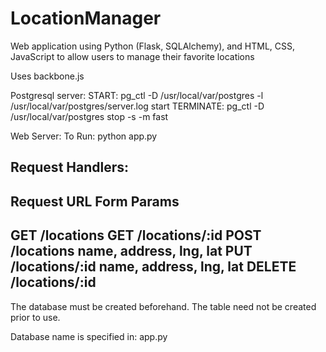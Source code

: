 LocationManager
===============

Web application using Python (Flask, SQLAlchemy), and HTML, CSS, JavaScript to allow users to manage their favorite locations

Uses backbone.js


Postgresql server:
START: 		pg_ctl -D /usr/local/var/postgres -l /usr/local/var/postgres/server.log start
TERMINATE: 	pg_ctl -D /usr/local/var/postgres stop -s -m fast

Web Server:
To Run: python app.py

Request Handlers:
-------------------------------------------------------
Request		URL					Form Params
-------------------------------------------------------
GET	 		/locations
GET			/locations/:id
POST		/locations			name, address, lng, lat
PUT			/locations/:id		name, address, lng, lat
DELETE		/locations/:id
-------------------------------------------------------

The database must be created beforehand. The table need not be created prior to use.

Database name is specified in: app.py

